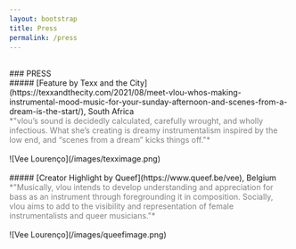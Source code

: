 ```yaml
---
layout: bootstrap
title: Press
permalink: /press
---
```


<br />
### PRESS
<br />
##### [Feature by Texx and the City](https://texxandthecity.com/2021/08/meet-vlou-whos-making-instrumental-mood-music-for-your-sunday-afternoon-and-scenes-from-a-dream-is-the-start/), South Africa
<br />
<span style="color: grey;">*"vlou’s sound is decidedly calculated, carefully wrought, and wholly infectious. What she’s creating is dreamy instrumentalism inspired by the low end, and “scenes from a dream” kicks things off."*</span>
<br />
<br />
![Vee Lourenço](/images/texximage.png)
<br />
<br />
##### [Creator Highlight by Queef](https://www.queef.be/vee), Belgium
<br />
<span style="color: grey;">*"Musically, vlou intends to develop understanding and appreciation for bass as an instrument through foregrounding it in composition. Socially, vlou aims to add to the visibility and representation of female instrumentalists and queer musicians."*</span>
<br />
<br />
![Vee Lourenço](/images/queefimage.png)
<br />
<br />